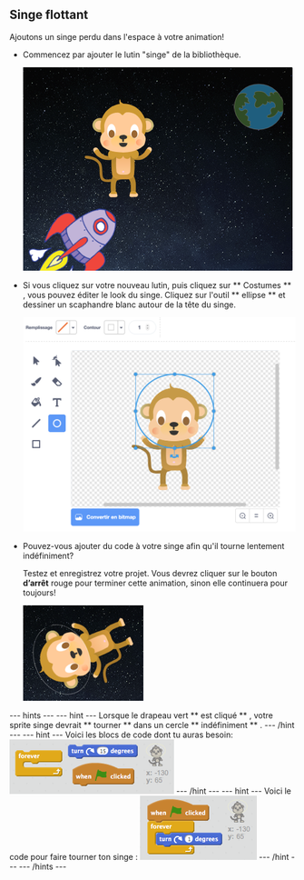 ## Singe flottant

Ajoutons un singe perdu dans l'espace à votre animation!

+ Commencez par ajouter le lutin "singe" de la bibliothèque.
    
    ![Ajouter un lutin de singe](images/space-monkey-sprite.png)

+ Si vous cliquez sur votre nouveau lutin, puis cliquez sur ** Costumes ** , vous pouvez éditer le look du singe. Cliquez sur l'outil ** ellipse ** et dessiner un scaphandre blanc autour de la tête du singe.
    
    ![Casque de cosmonaute de singe](images/space-monkey-edit.png)

+ Pouvez-vous ajouter du code à votre singe afin qu'il tourne lentement indéfiniment?
    
    Testez et enregistrez votre projet. Vous devrez cliquer sur le bouton **d’arrêt** rouge pour terminer cette animation, sinon elle continuera pour toujours!
    
    ![Blocs pour un singe en rotation](images/space-spin-test.png)

\--- hints \--- \--- hint \--- Lorsque le drapeau vert ** est cliqué ** , votre sprite singe devrait ** tourner ** dans un cercle ** indéfiniment ** . \--- /hint \--- \--- hint \--- Voici les blocs de code dont tu auras besoin: ![Blocks for a spinning monkey](images/space-spin-blocks.png) \--- /hint \--- \--- hint \--- Voici le code pour faire tourner ton singe : ![Code for a spinning monkey](images/space-spin-code.png) \--- /hint \--- \--- /hints \---